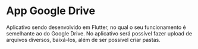 # App Google Drive

Aplicativo sendo desenvolvido em Flutter, no qual o seu funcionamento é semelhante ao do Google Drive. No aplicativo será possível fazer upload de arquivos diversos, baixá-los, além de ser possível criar pastas.
